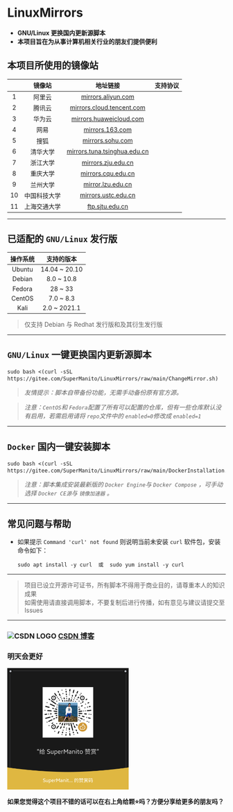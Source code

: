 # LinuxMirrors
- __GNU/Linux 更换国内更新源脚本__
- __本项目旨在为从事计算机相关行业的朋友们提供便利__
## 本项目所使用的镜像站
| | 镜像站 | 地址链接 | 支持协议 |
| :------: | :------: | :------: | :------: |
| 1 | 阿里云 | [mirrors.aliyun.com](https://developer.aliyun.com/special/mirrors/notice) |   |
| 2 | 腾讯云 | [mirrors.cloud.tencent.com](https://mirrors.cloud.tencent.com) |  |
| 3 | 华为云 | [mirrors.huaweicloud.com](https://mirrors.huaweicloud.com) |  |
| 4 | 网易 | [mirrors.163.com](https://mirrors.163.com) |  |
| 5 | 搜狐 | [mirrors.sohu.com](https://mirrors.sohu.com) |  |
| 6 | 清华大学 | [mirrors.tuna.tsinghua.edu.cn](https://mirrors.tuna.tsinghua.edu.cn) |  |
| 7 | 浙江大学 | [mirrors.zju.edu.cn](https://mirrors.zju.edu.cn) |  |
| 8 | 重庆大学 | [mirrors.cqu.edu.cn](https://mirrors.cqu.edu.cn) |  |
| 9 | 兰州大学 | [mirror.lzu.edu.cn](https://mirror.lzu.edu.cn) |  |
| 10 | 中国科技大学 | [mirrors.ustc.edu.cn](https://mirrors.ustc.edu.cn) |  |
| 11 | 上海交通大学 | [ftp.sjtu.edu.cn](https://ftp.sjtu.edu.cn) |  |

***

## 已适配的 `GNU/Linux` 发行版
| 操作系统  |   支持的版本   |
| :------: | :-----------: |
| Ubuntu   | 14.04 ~ 20.10 |
| Debian   | 8.0 ~ 10.8    |
| Fedora   | 28 ~ 33       |
| CentOS   | 7.0 ~ 8.3     |
| Kali     | 2.0 ~ 2021.1  |
> 仅支持 Debian 与 Redhat 发行版和及其衍生发行版

***

## `GNU/Linux` 一键更换国内更新源脚本
    sudo bash <(curl -sSL https://gitee.com/SuperManito/LinuxMirrors/raw/main/ChangeMirror.sh)
> _友情提示：脚本自带备份功能，无需手动备份原有官方源。_

> _注意：`CentOS`和 `Fedora`配置了所有可以配置的仓库，但有一些仓库默认没有启用，若需启用请将 `repo`文件中的 `enabled=0`修改成 `enabled=1`_

***

## `Docker` 国内一键安装脚本
    sudo bash <(curl -sSL https://gitee.com/SuperManito/LinuxMirrors/raw/main/DockerInstallation.sh)
> _注意：脚本集成安装最新版的 `Docker Engine`与 `Docker Compose` ，可手动选择 `Docker CE源`与 `镜像加速器` 。_

***

## 常见问题与帮助
- 如果提示 `Command 'curl' not found` 则说明当前未安装 `curl` 软件包，安装命令如下：

      sudo apt install -y curl  或  sudo yum install -y curl

***

> 项目已设立开源许可证书，所有脚本不得用于商业目的，请尊重本人的知识成果\
> 如需使用请直接调用脚本，不要复制后进行传播，如有意见与建议请提交至 Issues

***

### <img src="https://g.csdnimg.cn/static/logo/favicon32.ico" width="16" height="16" alt="CSDN LOGO"/> [CSDN 博客](https://blog.csdn.net/u013246692/article/details/113124295)

### 明天会更好
<img src="./icon/thank.jpg" width="280" height="280" alt="微信赞赏码"/><br/>

__如果您觉得这个项目不错的话可以在右上角给颗⭐吗？方便分享给更多的朋友吗？__
